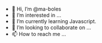 - 👋 Hi, I’m @ma-boles
- 👀 I’m interested in ...
- 🌱 I’m currently learning Javascript.
- 💞️ I’m looking to collaborate on ...
- 📫 How to reach me ...

<!---
ma-boles/ma-boles is a ✨ special ✨ repository because its `README.md` (this file) appears on your GitHub profile.
You can click the Preview link to take a look at your changes.
--->
